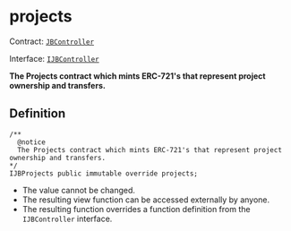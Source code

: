 # projects

Contract: [`JBController`](../)​‌

Interface: [`IJBController`](../../../../interfaces/ijbcontroller.md)

**The Projects contract which mints ERC-721's that represent project ownership and transfers.**

## Definition

```solidity
/** 
  @notice 
  The Projects contract which mints ERC-721's that represent project ownership and transfers.
*/ 
IJBProjects public immutable override projects;
```

* The value cannot be changed.
* The resulting view function can be accessed externally by anyone.
* The resulting function overrides a function definition from the `IJBController` interface.
